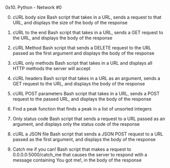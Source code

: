 0x10. Python - Network #0

0. cURL body size
Bash script that takes in a URL, sends a request to that URL, and displays the size of the body of the response

1. cURL to the end
Bash script that takes in a URL, sends a GET request to the URL, and displays the body of the response

2. cURL Method
Bash script that sends a DELETE request to the URL passed as the first argument and displays the body of the response

3. cURL only methods
Bash script that takes in a URL and displays all HTTP methods the server will accept

4. cURL headers
Bash script that takes in a URL as an argument, sends a GET request to the URL, and displays the body of the response

5. cURL POST parameters
Bash script that takes in a URL, sends a POST request to the passed URL, and displays the body of the response

6. Find a peak
function that finds a peak in a list of unsorted integers

7. Only status code
Bash script that sends a request to a URL passed as an argument, and displays only the status code of the response

8. cURL a JSON file
Bash script that sends a JSON POST request to a URL passed as the first argument, and displays the body of the response

9. Catch me if you can!
Bash script that makes a request to 0.0.0.0:5000/catch_me that causes the server to respond with a message containing You got me!, in the body of the response

